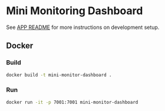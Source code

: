 # Mini Monitoring Dashboard

See [APP README](src/README.md) for more instructions on development setup.

## Docker

### Build

```sh
docker build -t mini-monitor-dashboard .
```

### Run

```sh
docker run -it -p 7001:7001 mini-monitor-dashboard
```

